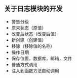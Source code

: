  ## 关于日志模块的开发
 - 警告分级
 - 原来状态（原值）
 - 改变后状态（改变后值）
 - 新创建（创建值）
 - 移除（移除值的名称）
 - 操作日期
 - 保存位置，数据库，邮箱，文件
 - 普通方式调用
 - 注入到函数方法自动调用
